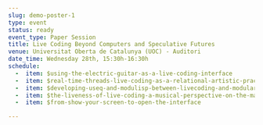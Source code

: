 ```yaml
---
slug: demo-poster-1
type: event
status: ready
event_type: Paper Session
title: Live Coding Beyond Computers and Speculative Futures
venue: Universitat Oberta de Catalunya (UOC) - Auditori
date_time: Wednesday 28th, 15:30h-16:30h
schedule:
  -  item: $using-the-electric-guitar-as-a-live-coding-interface
  -  item: $real-time-threads-live-coding-as-a-relational-artistic-practice
  -  item: $developing-useq-and-modulisp-between-livecoding-and-modular
  -  item: $the-liveness-of-live-coding-a-musical-perspective-on-the-many
  -  item: $from-show-your-screen-to-open-the-interface

---
```


